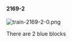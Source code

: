 #### 2169-2
![train-2169-2-0.png](https://github.com/lil-lab/nlvr/raw/master/nlvr/train/images/1/train-2169-2-0.png "train-2169-2-0.png")

There are 2 blue blocks
